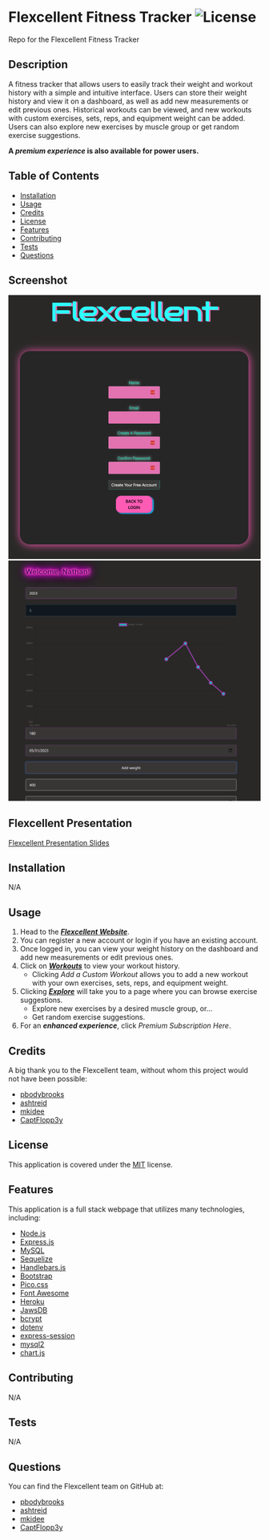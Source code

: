 # Flexcellent Fitness Tracker ![License](https://img.shields.io/badge/License-MIT-brightgreen.svg)
Repo for the Flexcellent Fitness Tracker

## Description 
A fitness tracker that allows users to easily track their weight and workout history with a simple and intuitive interface. Users can store their weight history and view it on a dashboard, as well as add new measurements or edit previous ones. Historical workouts can be viewed, and new workouts with custom exercises, sets, reps, and equipment weight can be added. Users can also explore new exercises by muscle group or get random exercise suggestions.

**A *premium experience* is also available for power users.**

## Table of Contents

* [Installation](#installation)
* [Usage](#usage)
* [Credits](#credits)
* [License](#license)
* [Features](#features)
* [Contributing](#contributing)
* [Tests](#tests)
* [Questions](#questions)

## Screenshot
![Screenshot of Flexcellent Register Page.](public/assets/images/screenshot2.png)
![Screenshot of Flexcellent Dashboard.](public/assets/images/screenshot1.png)

## Flexcellent Presentation
[Flexcellent Presentation Slides](https://www.canva.com/design/DAFk6BZjLtE/wtT1D7EX9xMWGalhYye0uQ/edit?utm_content=DAFk6BZjLtE&utm_campaign=designshare&utm_medium=link2&utm_source=sharebutton)

## Installation 
N/A

## Usage 
1. Head to the ***[Flexcellent Website](https://flexcellent.herokuapp.com/)***. 
2. You can register a new account or login if you have an existing account. 
3. Once logged in, you can view your weight history on the dashboard and add new measurements or edit previous ones. 
4. Click on ***[Workouts](https://flexcellent.herokuapp.com/workouts)*** to view your workout history. 
    * Clicking *Add a Custom Workout* allows you to add a new workout with your own exercises, sets, reps, and equipment weight.
5. Clicking ***[Explore](https://flexcellent.herokuapp.com/explore)*** will take you to a page where you can browse exercise suggestions.
    * Explore new exercises by a desired muscle group, or...
    * Get random exercise suggestions. 
6. For an ***enhanced experience***, click *Premium Subscription Here*.

## Credits 
A big thank you to the Flexcellent team, without whom this project would not have been possible:
* [pbodybrooks](https://github.com/pbodybrooks)
* [ashtreid](https://github.com/ashtreid)
* [mkidee](https://github.com/mkidee)
* [CaptFlopp3y](https://github.com/CaptFlopp3y)

## License
This application is covered under the [MIT](https://opensource.org/licenses/MIT) license.

## Features 
This application is a full stack webpage that utilizes many technologies, including:
* [Node.js](https://nodejs.org/en/)
* [Express.js](https://expressjs.com/)
* [MySQL](https://www.mysql.com/)
* [Sequelize](https://sequelize.org/)
* [Handlebars.js](https://handlebarsjs.com/)
* [Bootstrap](https://getbootstrap.com/)
* [Pico.css](https://picocss.com/)
* [Font Awesome](https://fontawesome.com/)
* [Heroku](https://www.heroku.com/)
* [JawsDB](https://www.jawsdb.com/)
* [bcrypt](https://www.npmjs.com/package/bcrypt)
* [dotenv](https://www.npmjs.com/package/dotenv)
* [express-session](https://www.npmjs.com/package/express-session)
* [mysql2](https://www.npmjs.com/package/mysql2)
* [chart.js](https://www.chartjs.org/)


## Contributing 
N/A

## Tests 
N/A

## Questions 
You can find the Flexcellent team on GitHub at:
* [pbodybrooks](https://github.com/pbodybrooks)
* [ashtreid](https://github.com/ashtreid)
* [mkidee](https://github.com/mkidee)
* [CaptFlopp3y](https://github.com/CaptFlopp3y)
